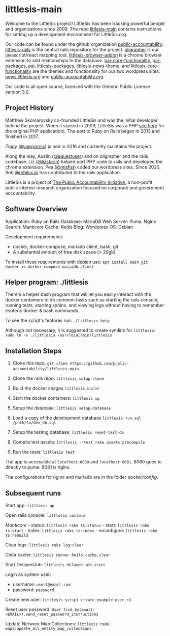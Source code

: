 # littlesis-main

Welcome to the LittleSis project! LittleSis has been tracking powerful people and organizations since 2009. The repo [littlesis-main](https://github.com/public-accountability/littlesis-main) contains instructions for setting up a development environment for LittleSis.org.

Our code can be found under the github organization [public-accountability](https://github.com/public-accountability). [littlesis-rails](https://github.com/public-accountability/littlesis-rails) is the central rails repository for the project. [oligrapher](https://github.com/public-accountability/oligrapher) is our javascript/react mapping tool. [littlesis-browser-addon](https://github.com/public-accountability/littlesis-browser-addon) is a chrome browser extension to add relationships to the database. [pai-core-functionality](https://github.com/public-accountability/pai-core-functionality), [pai-packages](https://github.com/public-accountability/pai-packages), [pai](https://github.com/public-accountability/pai), [littlesis-packages](https://github.com/public-accountability/littlesis-packages), [littlesis-news-theme](https://github.com/public-accountability/littlesis-news-theme), and [littlesis-core-functionality](https://github.com/public-accountability/littlesis-core-functionality) are the themes and functionality for our two wordpress sites: [news.littlesis.org](https://news.littlesis.org) and [public-accountability.org](https://public-accountability.org/).

Our code is all open source, licensed with the General Public License version 3.0.

## Project History

Matthew Skomarovsky co-founded LittleSis and was the initial developer behind the project. When it started in 2009, LittleSis was a PHP [see here](https://github.com/littlesis-org/littlesis) for the original PHP application). The port to Ruby on Rails began in 2013 and finished in 2017.

Ziggy ([@aepyornis](https://github.com/aepyornis)) joined in 2016 and currently maintains the project.

Along the way, Austin ([@aguestuser](https://github.com/aguestuser)) and on oligrapher and the rails codebase. Liz ([@lizstarin](https://github.com/lizstarin)) helped port PHP code to rails and
developed the chrome extension. Pea ([@misfist](https://github.com/misfist)) coded our wordpress sites. Since 2020, Rob [@robjlucas](https://github.com/robjlucas) has contributed to the rails application.

LittleSis is a project of [The Public Accountability Initiative](https://public-accountability.org/), a non-profit public interest research organization focused on corporate and government accountability.

## Software Overview

Application: Ruby on Rails
Database: MariaDB
Web Server: Puma, Nginx
Search: Manticore
Cache: Redis
Blog: Wordpress
OS: Debian

Development requirements:

* docker, docker-compose, mariadb client, bash, git
* A substantial amount of free disk space (> 20gb)

To install these requirements with debian use: `apt install bash git docker.io docker-compose mariadb-client`

## Helper program: ./littlesis

There's a helper bash program that will let you easily interact with the docker containers to do common tasks such as starting the rails console, running tests, starting sphinx, and viewing logs without having to remember esoteric docker & bash commands.

To see the script's features run: ```./littlesis help ```

Although not necessary, it is suggested to create symlink for `littlesis`: `sudo ln -s ./littlesis /usr/local/bin/littlesis`

## Installation Steps

1) Clone this repo. `git clone https://github.com/public-accountability/littlesis-main`.

2) Clone the rails repo: `littlesis setup-clone`

3) Build the docker images  `littlesis build`

4) Start the docker containers: `littlesis up`

5) Setup the database:  `littlesis setup-database`

6) Load a copy of the development database `littlesis run-sql /path/to/dev_db.sql`

7) Setup the testing database: `littlesis reset-test-db`

8) Compile test assets: `littlesis --test rake assets:precompile`

9) Run the tests: ` littlesis test `

The app is accessible at `localhost:8080` and `localhost:8081`. 8080 goes to directly to puma. 8081 is nginx.

The configurations for nginx and mariadb are in the  folder _docker/config_.

## Subsequent runs

Start app: `littlesis up`

Open rails console: `littlesis console`

*Manticore*
    - status: `littlesis rake ts:status`
    - start: `littlesis rake ts:start`
    - index: `littlesis rake ts:index`
    - reconfigure: `littlesis rake ts:rebuild`

Clear logs:  `littlesis rake log:clear`

Clear cache: `littlesis runner Rails.cache.clear`

Start DelayedJob: `littlesis delayed_job start`

Login as system user:

* username: `user1@email.com`
* password: `password`


Create new user: `littlesis script create_example_user.rb`

Reset user password:  `User.find_by(email: <EMAIL>).send_reset_password_instructions`

Update Network Map Collections: `littlesis rake maps:update_all_entity_map_collections`
